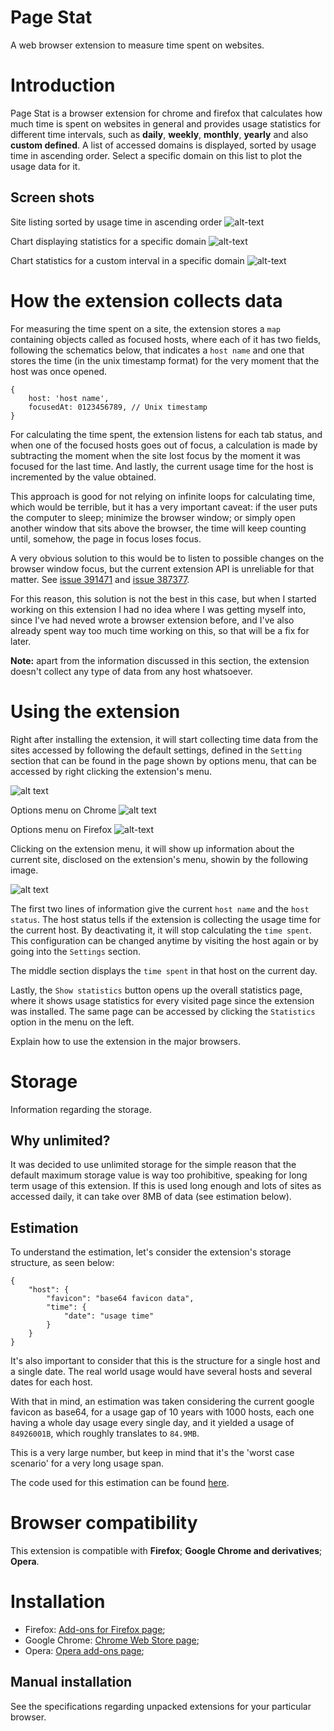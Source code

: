 # Page Stat
A web browser extension to measure time spent on websites.

# Introduction
Page Stat is a browser extension for chrome and firefox that calculates how
much time is spent on websites in general and provides usage statistics for different time intervals, such as **daily**, **weekly**, **monthly**, **yearly** and also **custom defined**. A list of accessed domains is displayed, sorted by usage time in ascending order. Select a specific domain on this list to plot the usage data for it.

## Screen shots
Site listing sorted by usage time in ascending order
![alt-text](/images/host-list.png "Site listing sorted by usage time in ascending order.")

Chart displaying statistics for a specific domain
![alt-text](/images/chart-default.png "Chart displaying statistics for a specific domain.")

Chart statistics for a custom interval in a specific domain
![alt-text](/images/chart-custom.png "Chart statistics for a custom interval in a specific domain.")


# How the extension collects data
For measuring the time spent on a site, the extension stores a `map` containing objects called as focused hosts, where each of it has two fields, following the schematics below, that indicates a `host name` and one that stores the time (in the unix timestamp format) for the very moment that the host was once opened.

```
{
	host: 'host name',
	focusedAt: 0123456789, // Unix timestamp
}
```

For calculating the time spent, the extension listens for each tab status, and when one of the focused hosts goes out of focus, a calculation is made by subtracting the moment when the site lost focus by the moment it was focused for the last time. And lastly, the current usage time for the host is incremented by the value obtained.

This approach is good for not relying on infinite loops for calculating time, which would be terrible, but it has a very important caveat: if the user puts the computer to sleep; minimize the browser window; or simply open another window that sits above the browser, the time will keep counting until, somehow, the page in focus loses focus.

A very obvious solution to this would be to listen to possible changes on the browser window focus, but the current extension API is unreliable for that matter. See [issue 391471](https://bugs.chromium.org/p/chromium/issues/detail?id=391471) and [issue 387377](https://bugs.chromium.org/p/chromium/issues/detail?id=387377).

For this reason, this solution is not the best in this case, but when I started working on this extension I had no idea where I was getting myself into, since I've had neved wrote a browser extension before, and I've also already spent way too much time working on this, so that will be a fix for later.

**Note:** apart from the information discussed in this section, the extension doesn't collect any type of data from any host whatsoever.

# Using the extension
Right after installing the extension, it will start collecting time data from the sites accessed by following the default settings, defined in the `Setting` section that can be found in the page  shown by options menu, that can be accessed by right clicking the extension's menu.

![alt text][options-page]

Options menu on Chrome
![alt text][options-menu-chrome]

Options menu on Firefox
![alt-text][options-menu-firefox]

Clicking on the extension menu, it will show up information about the current site, disclosed on the extension's menu, showin by the following image.

![alt text][menu]

The first two lines of information give the current `host name` and the `host status`. The host status tells if the extension is collecting the usage time for the current host. By deactivating it, it will stop calculating the `time spent`. This configuration can be changed anytime by visiting the host again or by going into the `Settings` section.

The middle section displays the `time spent` in that host on the current day.

Lastly, the `Show statistics` button opens up the overall statistics page, where it shows usage statistics for every visited page since the extension was installed. The same page can be accessed by clicking the `Statistics` option in the menu on the left.

Explain how to use the extension in the major browsers.

[menu]: /images/menu.png "Extension's menu."
[options-page]: /images/options.png "Options page, showing side menu."
[options-menu-chrome]: /images/right-click-menu-chrome.png "Right click menu on Chrome."
[options-menu-firefox]: /images/right-click-menu-firefox.png "Right click menu on Firefox."

# Storage
Information regarding the storage.

## Why unlimited?
It was decided to use unlimited storage for the simple reason that the default maximum storage value is way too prohibitive, speaking for long term usage of this extension. If this is used long enough and lots of sites as accessed daily, it can take over 8MB of data (see estimation below).

## Estimation
To understand the estimation, let's consider the extension's storage structure, as seen below:

```
{
    "host": {
        "favicon": "base64 favicon data",
        "time": {
            "date": "usage time"
        }
    }
}
```

It's also important to consider that this is the structure for a single host and a single date. The real world usage would have several hosts and several dates for each host.

With that in mind, an estimation was taken considering the current google favicon as base64, for a usage gap of 10 years with 1000 hosts, each one having a whole day usage every single day, and it yielded a usage of `84926001B`, which roughly translates to `84.9MB`.

This is a very large number, but keep in mind that it's the 'worst case scenario' for a very long usage span.

The code used for this estimation can be found [here](https://gist.github.com/pvpscript/37c5999a1d32927f25630f2fc907ebb0).

# Browser compatibility
This extension is compatible with **Firefox**; **Google Chrome and derivatives**; **Opera**.

# Installation
* Firefox: [Add-ons for Firefox page]();
* Google Chrome: [Chrome Web Store page](); 
* Opera: [Opera add-ons page]();

## Manual installation
See the specifications regarding unpacked extensions for your particular browser.
